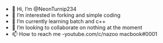 - 👋 Hi, I’m @NeonTurnip234
- 👀 I’m interested in forking and simple coding
- 🌱 I’m currently learning batch and c++
- 💞️ I’m looking to collaborate on nothing at the moment
- 📫 How to reach me
-youtube.com/c/nazoo
macbook#0001
